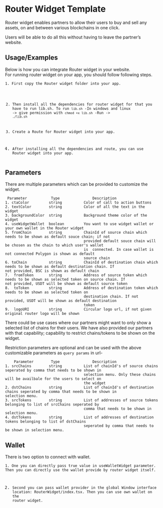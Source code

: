 <h1 class="code-line" data-line-start=0 data-line-end=1 ><a id="Router_Widget_Template_0"></a>Router Widget Template</h1>
<p class="has-line-data" data-line-start="1" data-line-end="2">Router widget enables partners to allow their users to buy and sell any assets, on and between various blockchains in one click.</p>
<p class="has-line-data" data-line-start="3" data-line-end="4">Users will be able to do all this without having to leave the partner’s website.</p>
<h2 class="code-line" data-line-start=5 data-line-end=6 ><a id="UsageExamples_5"></a>Usage/Examples</h2>
<p class="has-line-data" data-line-start="6" data-line-end="8">Below is how you can integrate Router widget in your website.<br>
For running router widget on your app, you should follow following steps.</p>
<pre><code>1. First copy the Router widget folder into your app.

2. Then install all the dependencies for router widget for that you have to run lib.sh.
    To run ```lib.sh```
    -In windows and linux -&gt; give permission with ```chmod +x lib.sh```
    -Run -&gt; ```./lib.sh```
3. Create a Route for Router widget into your app.

3. After installing all the dependencies and route, you can use Router widget into your app.
</code></pre>
<h2 class="code-line" data-line-start=20 data-line-end=21 ><a id="Parameters_20"></a>Parameters</h2>
<p class="has-line-data" data-line-start="22" data-line-end="23">There are multiple parameters which can be provided to customize the widget.</p>
<pre><code> Parameter           Type               Description
1. ctaColor         string          Color of call to action buttons
2. textColor        string          Color of all the text in the widget
3. backgroundColor  string          Background theme color of the widget
4. useWidgetWallet  boolean         You want to use widget wallet or your own wallet in the Router widget
5. fromChain        string          ChainId of source chain which needs to be shown as default souce chain; if not  
                                    provided default souce chain will be chosen as the chain to which user's wallet
                                    is  connected. In case wallet is not connected Polygon is shown as default 
                                    source chain
6. toChain          string          ChainId of destination chain which needs to be shown as default destination chain. If                                     not provided, BSC is shown as default chain
7.  fromToken       string          Address of source token which needs to be shown as selected token on source chain. If                                     not provided, USDT will be shown as default source token
8.  toToken         string          Address of destination token which needs to be shown as selected token on          
                                    destination chain. If not provided, USDT will be shown as default destination 
                                    token
9.  logoURI         string          Circular logo url, if not given original router logo will be shown
</code></pre>
<p class="has-line-data" data-line-start="40" data-line-end="41">There could be use cases where our partners might want to only show a selected list of chains for their users. We have also provided our partners with that capability; capability to restrict chains/tokens to be shown on the widget.</p>
<p class="has-line-data" data-line-start="42" data-line-end="43">Restriction parameters are optional and can be used with the above customizable parameters as <code>query params</code> in url-</p>
<pre><code>    Parameter        Type               Description
1. srcChains        string          List of chainId's of source chains seperated by comma that needs to be shown in      
                                    selection menu. Only these chains will be availbale for the users to select on 
                                    the widget
2. dstChains        string          List of chainId's of destination chains seperated by comma that needs to be shown in                                     selection menu.
3. srcTokens        string          List of addresses of source tokens belonging to list of srcChains seperated by 
                                    comma that needs to be shown in selection menu.
4. dstTokens        string          List of addresses of destination tokens belonging to list of dstChains 
                                    seperated by comma that needs to be shown in selection menu.
</code></pre>
<h2 class="code-line" data-line-start=54 data-line-end=55 ><a id="Wallet_54"></a>Wallet</h2>
<p class="has-line-data" data-line-start="56" data-line-end="57">There is two option to connect with wallet.</p>
<pre><code>1. One you can directly pass true value in useWalletWidget parameter. Then you can directly use the wallet provide by router widget itself.

2. Second you can pass wallet provider in the global Window interface location: RouterWidget/index.tsx. Then you can use own wallet on the router widget.
</code></pre>
